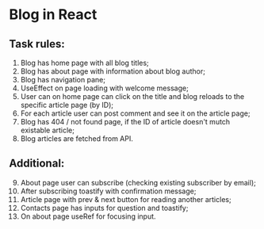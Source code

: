 # Blog in React

## Task rules:
1. Blog has home page with all blog titles;
2. Blog has about page with information about blog author;
3. Blog has navigation pane;
4. UseEffect on page loading with welcome message;
5. User can on home page can click on the title and blog reloads to the specific article page (by ID);
6. For each article user can post comment and see it on the article page;
7. Blog has 404 /  not found page, if the ID of article doesn't mutch existable article;
8. Blog articles are fetched from API. 

## Additional: 
9. About page user can subscribe (checking existing subscriber by email);
10. After subscribing toastify with confirmation message;
11. Article page with prev & next button for reading another articles;
12. Contacts page has inputs for question and toastify;
13. On about page useRef for focusing input.
